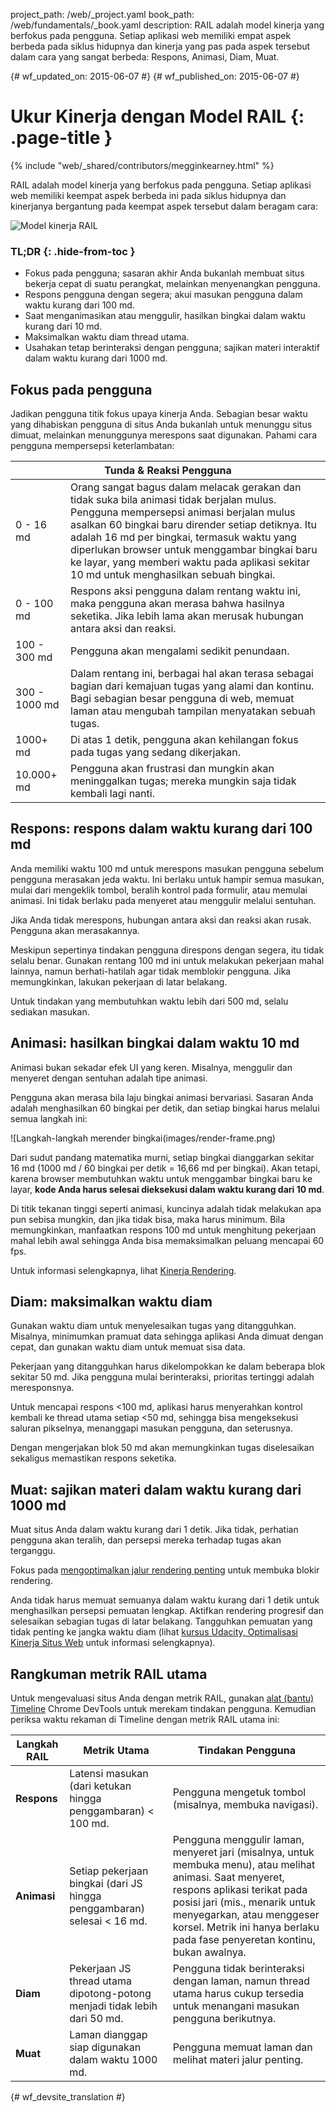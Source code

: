 project_path: /web/_project.yaml
book_path: /web/fundamentals/_book.yaml
description: RAIL adalah model kinerja yang berfokus pada pengguna. Setiap aplikasi web memiliki empat aspek berbeda pada siklus hidupnya dan kinerja yang pas pada aspek tersebut dalam cara yang sangat berbeda: Respons, Animasi, Diam, Muat.

{# wf_updated_on: 2015-06-07 #}
{# wf_published_on: 2015-06-07 #}

# Ukur Kinerja dengan Model RAIL {: .page-title }

{% include "web/_shared/contributors/megginkearney.html" %}

RAIL adalah model kinerja yang berfokus pada pengguna. Setiap aplikasi web memiliki keempat aspek berbeda ini pada siklus hidupnya dan kinerjanya bergantung pada keempat aspek tersebut dalam beragam cara:

![Model kinerja RAIL](images/rail.png)


### TL;DR {: .hide-from-toc }

- Fokus pada pengguna; sasaran akhir Anda bukanlah membuat situs bekerja cepat di suatu perangkat, melainkan menyenangkan pengguna.
- Respons pengguna dengan segera; akui masukan pengguna dalam waktu kurang dari 100 md.
- Saat menganimasikan atau menggulir, hasilkan bingkai dalam waktu kurang dari 10 md.
- Maksimalkan waktu diam thread utama.
- Usahakan tetap berinteraksi dengan pengguna; sajikan materi interaktif dalam waktu kurang dari 1000 md.


## Fokus pada pengguna

Jadikan pengguna titik fokus upaya kinerja Anda.
Sebagian besar waktu yang dihabiskan pengguna di situs Anda bukanlah untuk menunggu situs dimuat,
melainkan menunggunya merespons saat digunakan.
Pahami cara pengguna mempersepsi keterlambatan:

<table class="responsive">
  <thead>
      <th colspan="2">Tunda &amp; Reaksi Pengguna</th>
  </thead>
  <tbody>
    <tr>
      <td data-th="Delay">0 - 16 md</td>
      <td data-th="User Reaction">Orang sangat bagus dalam melacak
      gerakan dan tidak suka bila animasi tidak berjalan mulus. Pengguna
      mempersepsi animasi berjalan mulus asalkan 60 bingkai baru dirender
      setiap detiknya. Itu adalah 16 md per bingkai, termasuk waktu yang diperlukan
      browser untuk menggambar bingkai baru ke layar, yang memberi waktu pada aplikasi
      sekitar 10 md untuk menghasilkan sebuah bingkai.</td>
    </tr>
    <tr>
      <td data-th="Delay">0 - 100 md</td>
      <td data-th="User Reaction">Respons aksi pengguna dalam rentang waktu ini, maka pengguna akan merasa bahwa hasilnya seketika. Jika lebih lama akan merusak hubungan antara aksi dan reaksi.</td>
    </tr>
    <tr>
      <td data-th="Delay">100 - 300 md</td>
      <td data-th="User Reaction">Pengguna akan mengalami sedikit penundaan.</td>
    </tr>
    <tr>
      <td data-th="Delay">300 - 1000 md</td>
      <td data-th="User Reaction">Dalam rentang ini, berbagai hal akan terasa sebagai bagian dari kemajuan tugas yang alami dan kontinu. Bagi sebagian besar pengguna di web, memuat laman atau mengubah tampilan menyatakan sebuah tugas.</td>
    </tr>
    <tr>
      <td data-th="Delay">1000+ md</td>
      <td data-th="User Reaction">Di atas 1 detik, pengguna akan kehilangan fokus pada tugas yang sedang dikerjakan.</td>
    </tr>
    <tr>
      <td data-th="Delay">10.000+ md</td>
      <td data-th="User Reaction">Pengguna akan frustrasi dan mungkin akan meninggalkan tugas; mereka mungkin saja tidak kembali lagi nanti.</td>
    </tr>
  </tbody>
</table>

## Respons: respons dalam waktu kurang dari 100 md

Anda memiliki waktu 100 md untuk merespons masukan pengguna sebelum pengguna merasakan jeda waktu.
Ini berlaku untuk hampir semua masukan, mulai dari mengeklik tombol, beralih kontrol pada
formulir, atau memulai animasi. Ini tidak berlaku pada menyeret atau menggulir melalui
sentuhan.

Jika Anda tidak merespons, hubungan antara aksi dan reaksi akan rusak. Pengguna akan merasakannya.

Meskipun sepertinya tindakan pengguna direspons dengan segera,
itu tidak selalu benar.
Gunakan rentang 100 md ini untuk melakukan pekerjaan mahal lainnya, namun berhati-hatilah agar tidak memblokir pengguna.
Jika memungkinkan, lakukan pekerjaan di latar belakang.

Untuk tindakan yang membutuhkan waktu lebih dari 500 md, selalu sediakan masukan.

## Animasi: hasilkan bingkai dalam waktu 10 md

Animasi bukan sekadar efek UI yang keren. Misalnya, menggulir dan menyeret dengan
sentuhan adalah tipe animasi.

Pengguna akan merasa bila laju bingkai animasi bervariasi.
Sasaran Anda adalah menghasilkan 60 bingkai per detik, dan setiap bingkai harus melalui semua langkah ini:

![Langkah-langkah merender bingkai(images/render-frame.png)

Dari sudut pandang matematika murni, setiap bingkai dianggarkan sekitar 
16 md (1000 md / 60 bingkai per detik = 16,66 md per bingkai). Akan tetapi, karena
browser membutuhkan waktu untuk menggambar bingkai baru ke layar, **kode Anda
harus selesai dieksekusi dalam waktu kurang dari 10 md**. 

Di titik tekanan tinggi seperti animasi, kuncinya adalah tidak melakukan apa pun
sebisa mungkin, dan jika tidak bisa, maka harus minimum. Bila memungkinkan, manfaatkan respons
100 md untuk menghitung pekerjaan mahal lebih awal sehingga Anda bisa memaksimalkan
peluang mencapai 60 fps.

Untuk informasi selengkapnya, lihat
[Kinerja Rendering](/web/fundamentals/performance/rendering/).

## Diam: maksimalkan waktu diam

Gunakan waktu diam untuk menyelesaikan tugas yang ditangguhkan. Misalnya, minimumkan pramuat data sehingga aplikasi Anda dimuat dengan cepat, dan gunakan waktu diam untuk memuat sisa data.

Pekerjaan yang ditangguhkan harus dikelompokkan ke dalam beberapa blok sekitar 50 md. Jika pengguna mulai berinteraksi, prioritas tertinggi adalah meresponsnya. 

Untuk mencapai respons <100 md,
aplikasi harus menyerahkan kontrol kembali ke thread utama setiap <50 md,
sehingga bisa mengeksekusi saluran pikselnya, menanggapi masukan pengguna, dan seterusnya.

Dengan mengerjakan blok 50 md akan memungkinkan tugas diselesaikan sekaligus memastikan respons seketika.

## Muat: sajikan materi dalam waktu kurang dari 1000 md

Muat situs Anda dalam waktu kurang dari 1 detik. Jika tidak, perhatian pengguna akan teralih,
dan persepsi mereka terhadap tugas akan terganggu.

Fokus pada
[mengoptimalkan jalur rendering penting](/web/fundamentals/performance/critical-rendering-path/)
untuk membuka blokir rendering.

Anda tidak harus memuat semuanya dalam waktu kurang dari 1 detik untuk menghasilkan persepsi pemuatan lengkap. Aktifkan rendering progresif dan selesaikan sebagian tugas di latar belakang. Tangguhkan pemuatan yang tidak penting ke jangka waktu diam (lihat [kursus Udacity, Optimalisasi Kinerja Situs Web](https://www.udacity.com/course/website-performance-optimization--ud884) untuk informasi selengkapnya).

## Rangkuman metrik RAIL utama

Untuk mengevaluasi situs Anda dengan metrik RAIL, gunakan [alat (bantu) Timeline](/web/tools/chrome-devtools/profile/evaluate-performance/timeline-tool) Chrome DevTools untuk merekam tindakan pengguna. Kemudian periksa waktu rekaman di Timeline dengan metrik RAIL utama ini:

<table>
  <thead>
      <th>Langkah RAIL</th>
      <th>Metrik Utama</th>
      <th>Tindakan Pengguna</th>
  </thead>
  <tbody>
    <tr>
      <td data-th="RAIL Step"><strong>Respons</strong></td>
      <td data-th="Key Metric">Latensi masukan (dari ketukan hingga penggambaran) < 100 md.</td>
      <td data-th="User Test">Pengguna mengetuk tombol (misalnya, membuka navigasi).</td>
    </tr>
    <tr>
      <td data-th="RAIL Step"><strong>Animasi</strong></td>
      <td data-th="Key Metric">Setiap pekerjaan bingkai (dari JS hingga penggambaran) selesai < 16 md.</td>
      <td data-th="User Test">Pengguna menggulir laman, menyeret jari (misalnya,
        untuk membuka menu), atau melihat animasi. Saat menyeret, respons aplikasi
        terikat pada posisi jari (mis., menarik untuk menyegarkan,
        atau menggeser korsel. Metrik ini hanya berlaku pada
        fase penyeretan kontinu, bukan awalnya.
      </td>
    </tr>
    <tr>
      <td data-th="RAIL Step"><strong>Diam</strong></td>
      <td data-th="Key Metric">Pekerjaan JS thread utama dipotong-potong menjadi tidak lebih dari 50 md.</td>
      <td data-th="User Test">Pengguna tidak berinteraksi dengan laman, namun thread utama harus cukup tersedia untuk menangani masukan pengguna berikutnya.</td>
    </tr>
    <tr>
      <td data-th="RAIL Step"><strong>Muat</strong></td>
      <td data-th="Key Metric">Laman dianggap siap digunakan dalam waktu 1000 md.</td>
      <td data-th="User Test">Pengguna memuat laman dan melihat materi jalur penting.</td>
    </tr>
  </tbody>
</table> 




{# wf_devsite_translation #}
